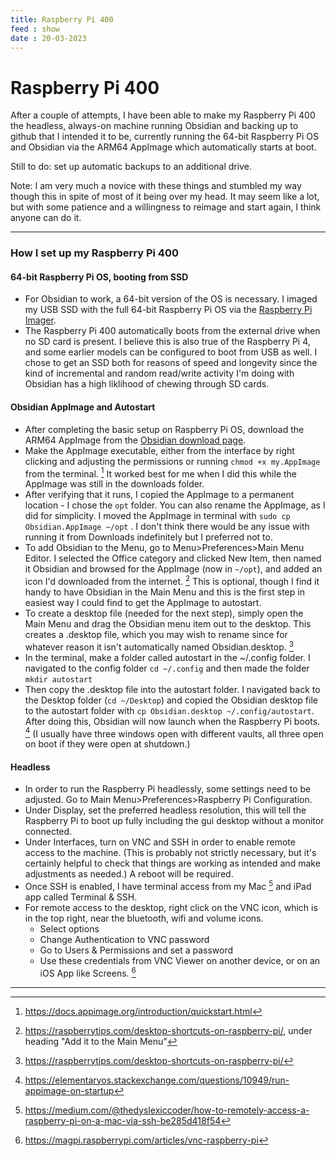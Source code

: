 ```yaml
---
title: Raspberry Pi 400
feed : show
date : 20-03-2023
---
```

# Raspberry Pi 400

After a couple of attempts, I have been able to make my Raspberry Pi 400 the headless, always-on machine running Obsidian and backing up to github that I intended it to be, currently running the 64-bit Raspberry Pi OS and Obsidian via the ARM64 AppImage which automatically starts at boot.

Still to do: set up automatic backups to an additional drive.

Note: I am very much a novice with these things and stumbled my way though this in spite of most of it being over my head. It may seem like a lot, but with some patience and a willingness to reimage and start again, I think anyone can do it.

---
### How I set up my Raspberry Pi 400

#### 64-bit Raspberry Pi OS, booting from SSD
- For Obsidian to work, a 64-bit version of the OS is necessary. I imaged my USB SSD with the full 64-bit Raspberry Pi OS via the [Raspberry Pi Imager](https://www.raspberrypi.com/news/raspberry-pi-imager-imaging-utility/).
- The Raspberry Pi 400 automatically boots from the external drive when no SD card is present. I believe this is also true of the Raspberry Pi 4, and some earlier models can be configured to boot from USB as well. I chose to get an SSD both for reasons of speed and longevity since the kind of incremental and random read/write activity I'm doing with Obsidian has a high liklihood of chewing through SD cards.

#### Obsidian AppImage and Autostart
- After completing the basic setup on Raspberry Pi OS, download the ARM64 AppImage from the [Obsidian download page](https://obsidian.md/download).
- Make the AppImage executable, either from the interface by right clicking and adjusting the permissions or running `chmod +x my.AppImage` from the terminal. [^1] It worked best for me when I did this while the AppImage was still in the downloads folder.
- After verifying that it runs, I copied the AppImage to a permanent location - I chose the `opt` folder. You can also rename the AppImage, as I did for simplicity. I moved the AppImage in terminal with `sudo cp Obsidian.AppImage ~/opt` .  I don't think there would be any issue with running it from Downloads indefinitely but I preferred not to.
- To add Obsidian to the Menu, go to Menu>Preferences>Main Menu Editor. I selected the Office category and clicked New Item, then named it Obsidian and browsed for the AppImage (now in `~/opt`), and added an icon I'd downloaded from the internet. [^2] This is optional, though I find it handy to have Obsidian in the Main Menu and this is the first step in easiest way I could find to get the AppImage to autostart.
- To create a desktop file (needed for the next step), simply open the Main Menu and drag the Obsidian menu item out to the desktop. This creates a .desktop file, which you may wish to rename since for whatever reason it isn't automatically named Obsidian.desktop. [^3]
- In the terminal, make a folder called autostart in the ~/.config folder. I navigated to the config folder `cd ~/.config` and then made the folder `mkdir autostart`
- Then copy the .desktop file into the autostart folder. I navigated back to the Desktop folder (`cd ~/Desktop`)  and copied the Obsidian desktop file to the autostart folder with `cp Obsidian.desktop ~/.config/autostart`.  After doing this, Obsidian will now launch when the Raspberry Pi boots. [^4] (I usually have three windows open with different vaults, all three open on boot if they were open at shutdown.)

#### Headless
- In order to run the Raspberry Pi headlessly, some settings need to be adjusted. Go to Main Menu>Preferences>Raspberry Pi Configuration.
- Under Display, set the preferred headless resolution, this will tell the Raspberry Pi to boot up fully including the gui desktop without a monitor connected.
- Under Interfaces, turn on VNC and SSH in order to enable remote access to the machine. (This is probably not strictly necessary, but it's certainly helpful to check that things are working as intended and make adjustments as needed.) A reboot will be required.
- Once SSH is enabled, I have terminal access from my Mac [^5] and iPad app called Terminal & SSH.
- For remote access to the desktop, right click on the VNC icon, which is in the top right, near the bluetooth, wifi and volume icons.
	- Select options
	- Change Authentication to VNC password
	- Go to Users & Permissions and set a password
	- Use these credentials from VNC Viewer on another device, or on an iOS App like Screens. [^6]

---
[^1]: https://docs.appimage.org/introduction/quickstart.html
[^2]: https://raspberrytips.com/desktop-shortcuts-on-raspberry-pi/, under heading "Add it to the Main Menu"
[^3]: https://raspberrytips.com/desktop-shortcuts-on-raspberry-pi/
[^4]: https://elementaryos.stackexchange.com/questions/10949/run-appimage-on-startup
[^5]: https://medium.com/@thedyslexiccoder/how-to-remotely-access-a-raspberry-pi-on-a-mac-via-ssh-be285d418f54
[^6]: https://magpi.raspberrypi.com/articles/vnc-raspberry-pi